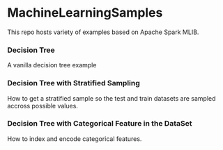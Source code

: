 # MachineLearningSamples

This repo hosts variety of examples based on Apache Spark MLIB.

### Decision Tree

A vanilla decision tree example

### Decision Tree with Stratified Sampling

How to get a stratified sample so the test and train datasets are sampled accross possible values.

### Decision Tree with Categorical Feature in the DataSet

How to index and encode categorical features.
